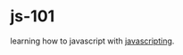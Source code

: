 # js-101

learning how to javascript with [javascripting](https://www.npmjs.com/package/javascripting).